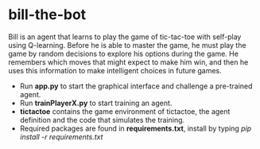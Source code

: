# bill-the-bot

Bill is an agent that learns to play the game of tic-tac-toe with self-play using Q-learning. Before he is able to master the game, he must play the game by random decisions to explore his options during the game. He remembers which moves that might expect to make him win, and then he uses this information to make intelligent choices in future games.

- Run **app.py** to start the graphical interface and challenge a pre-trained agent.
- Run **trainPlayerX.py** to start training an agent. 
- **tictactoe** contains the game environment of tictactoe, the agent definition and the code that simulates the training.
- Required packages are found in **requirements.txt**, install by typing *pip install -r requirements.txt*
